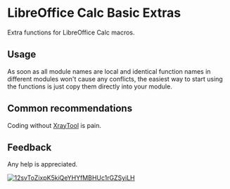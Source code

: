 # LibreOffice Calc Basic Extras
Extra functions for LibreOffice Calc macros.

## Usage
As soon as all module names are local and identical function names in different modules won't cause any conflicts, the easiest way to start using the functions is just copy them directly into your module.

## Common recommendations
Coding without [XrayTool](http://berma.pagesperso-orange.fr/index2.html) is pain.

## Feedback
Any help is appreciated. 

[![12svToZixpK5kiQeYHYfMBHUc1rGZSyiLH](https://blockchain.info//Resources/buttons/donate_64.png)](https://blockchain.info/address/12svToZixpK5kiQeYHYfMBHUc1rGZSyiLH)
